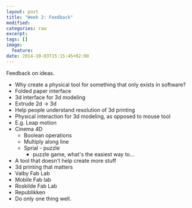 ```yaml
---
layout: post
title: "Week 2: Feedback"
modified:
categories: raw
excerpt:
tags: []
image:
  feature:
date: 2014-10-03T15:15:45+02:00
---
```


Feedback on ideas.

- Why create a physical tool for something that only exists in software?
- Folded paper interface
- 3d interface for 3d modeling 
- Extrude 2d -> 3d
- Help people understand resolution of 3d printing
- Physical interaction for 3d modeling, as opposed to mouse tool
- E.g. Leap motion
- Cinema 4D 
    - Boolean operations
    - Multiply along line
    - Sprial - puzzle
        - puzzle game, what's the easiest way to... 
- A tool that doesn't help create more stuff
- 3d printing that matters
- Valby Fab Lab
- Mobile Fab lab
- Roskilde Fab Lab
- Republikken
- Do only one thing well.
